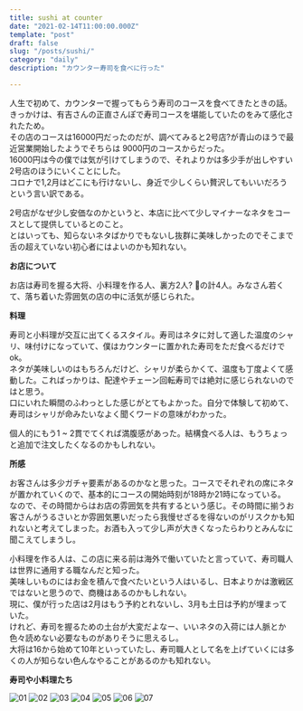 ```yaml
---
title: sushi at counter
date: "2021-02-14T11:00:00.000Z"
template: "post"
draft: false
slug: "/posts/sushi/"
category: "daily"
description: "カウンター寿司を食べに行った"

---
```


人生で初めて、カウンターで握ってもらう寿司のコースを食べてきたときの話。  
きっかけは、有吉さんの正直さんぽで寿司コースを堪能していたのをみて感化されたため。  
その店のコースは16000円だったのだが、調べてみると2号店?が青山のほうで最近営業開始したようでそちらは 9000円のコースからだった。  
16000円は今の僕では気が引けてしまうので、それよりかは多少手が出しやすい2号店のほうにいくことにした。  
コロナで1,2月はどこにも行けないし、身近で少しくらい贅沢してもいいだろうという言い訳である。  

2号店がなぜ少し安価なのかというと、本店に比べて少しマイナーなネタをコースとして提供しているとのこと。  
とはいっても、知らないネタばかりでもないし抜群に美味しかったのでそこまで舌の超えていない初心者にはよいのかも知れない。  

**お店について**

お店は寿司を握る大将、小料理を作る人、裏方2人? の計4人。みなさん若くて、落ち着いた雰囲気の店の中に活気が感じられた。  


**料理**

寿司と小料理が交互に出てくるスタイル。寿司はネタに対して適した温度のシャリ、味付けになっていて、僕はカウンターに置かれた寿司をただ食べるだけでok。  
ネタが美味しいのはもちろんだけど、シャリが柔らかくて、温度も丁度よくて感動した。こればっかりは、配達やチェーン回転寿司では絶対に感じられないのではと思う。  
口にいれた瞬間のふわっとした感じがとてもよかった。自分で体験して初めて、寿司はシャリが命みたいなよく聞くワードの意味がわかった。  

個人的にもう1 ~ 2貫でてくれば満腹感があった。結構食べる人は、もうちょっと追加で注文したくなるのかもしれない。

**所感**

お客さんは多少ガチャ要素があるのかなと思った。コースでそれぞれの席にネタが置かれていくので、基本的にコースの開始時刻が18時か21時になっている。  
なので、その時間からはお店の雰囲気を共有するという感じ。その時間に揃うお客さんがうるさいとか雰囲気悪いだったら我慢せざるを得ないのがリスクかも知れないと考えてしまった。お酒も入って少し声が大きくなったらわりとみんなに聞こえてしまうし。  

小料理を作る人は、この店に来る前は海外で働いていたと言っていて、寿司職人は世界に通用する職なんだと知った。  
美味しいものにはお金を積んで食べたいという人はいるし、日本よりかは激戦区ではないと思うので、商機はあるのかもしれない。  
現に、僕が行った店は2月はもう予約とれないし、3月も土日は予約が埋まっていた。  
けれど、寿司を握るための土台が大変だよなー、いいネタの入荷には人脈とか色々読めない必要なものがありそうに思えるし。  
大将は16から始めて10年といっていたし、寿司職人として名を上げていくには多くの人が知らない色んなやることがあるのかも知れない。

**寿司や小料理たち**

![01](/media/sushi/01.png)
![02](/media/sushi/02.png)
![03](/media/sushi/03.png)
![04](/media/sushi/04.png)
![05](/media/sushi/05.png)
![06](/media/sushi/06.png)
![07](/media/sushi/07.png)